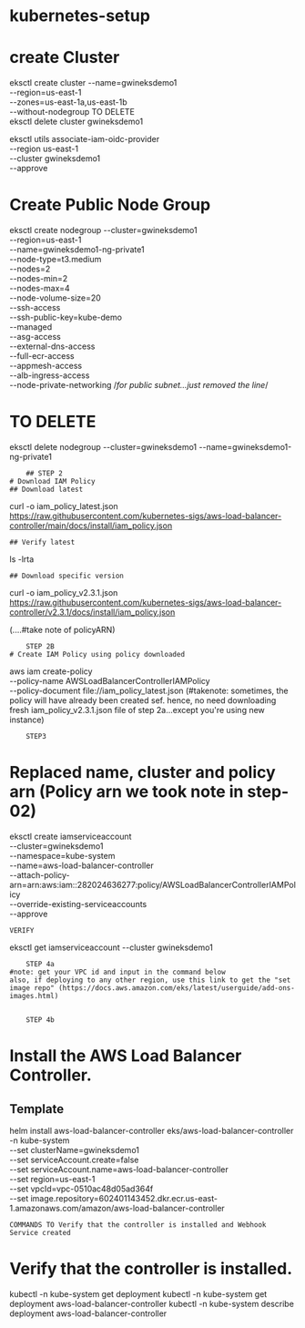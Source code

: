# kubernetes-setup

# create Cluster
eksctl create cluster --name=gwineksdemo1 \
                      --region=us-east-1 \
                      --zones=us-east-1a,us-east-1b \
                      --without-nodegroup 
       TO DELETE             
eksctl delete cluster gwineksdemo1
                      
                      
eksctl utils associate-iam-oidc-provider \
    --region us-east-1 \
    --cluster gwineksdemo1 \
    --approve
    
    
# Create Public Node Group   

  eksctl create nodegroup --cluster=gwineksdemo1 \
                       --region=us-east-1 \
                       --name=gwineksdemo1-ng-private1 \
                       --node-type=t3.medium \
                       --nodes=2 \
                       --nodes-min=2 \
                       --nodes-max=4 \
                       --node-volume-size=20 \
                       --ssh-access \
                       --ssh-public-key=kube-demo \
                       --managed \
                       --asg-access \
                       --external-dns-access \
                       --full-ecr-access \
                       --appmesh-access \
                       --alb-ingress-access \
                       --node-private-networking    /*for public subnet...just removed the line*/ 
                       
   # TO DELETE                   
  eksctl delete nodegroup --cluster=gwineksdemo1  --name=gwineksdemo1-ng-private1

		
		## STEP 2
	# Download IAM Policy
	## Download latest
curl -o iam_policy_latest.json https://raw.githubusercontent.com/kubernetes-sigs/aws-load-balancer-controller/main/docs/install/iam_policy.json

	## Verify latest
  ls -lrta 

	## Download specific version
  curl -o iam_policy_v2.3.1.json https://raw.githubusercontent.com/kubernetes-sigs/aws-load-balancer-controller/v2.3.1/docs/install/iam_policy.json

(....#take note of policyARN)

		STEP 2B
	# Create IAM Policy using policy downloaded 
aws iam create-policy \
    --policy-name AWSLoadBalancerControllerIAMPolicy \
    --policy-document file://iam_policy_latest.json
    (#takenote: sometimes, the policy will have already been created sef. hence, no need downloading fresh iam_policy_v2.3.1.json file 
    of step 2a...except you're using new instance)
    
    
 		STEP3
# Replaced name, cluster and policy arn (Policy arn we took note in step-02)
eksctl create iamserviceaccount \
  --cluster=gwineksdemo1 \
  --namespace=kube-system \
  --name=aws-load-balancer-controller \
  --attach-policy-arn=arn:aws:iam::282024636277:policy/AWSLoadBalancerControllerIAMPolicy \
  --override-existing-serviceaccounts \
  --approve
  
  	VERIFY
  eksctl get iamserviceaccount --cluster gwineksdemo1


		STEP 4a
    #note: get your VPC id and input in the command below
    also, if deploying to any other region, use this link to get the "set image repo" (https://docs.aws.amazon.com/eks/latest/userguide/add-ons-images.html)
	

		STEP 4b
# Install the AWS Load Balancer Controller.
## Template
helm install aws-load-balancer-controller eks/aws-load-balancer-controller \
  -n kube-system \
  --set clusterName=gwineksdemo1 \
  --set serviceAccount.create=false \
  --set serviceAccount.name=aws-load-balancer-controller \
  --set region=us-east-1 \
  --set vpcId=vpc-0510ac48d05ad364f \
  --set image.repository=602401143452.dkr.ecr.us-east-1.amazonaws.com/amazon/aws-load-balancer-controller

		
    COMMANDS TO Verify that the controller is installed and Webhook Service created
 # Verify that the controller is installed.
kubectl -n kube-system get deployment 
kubectl -n kube-system get deployment aws-load-balancer-controller
kubectl -n kube-system describe deployment aws-load-balancer-controller
